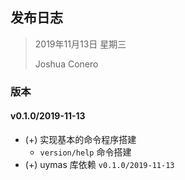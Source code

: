 ## 发布日志

> 2019年11月13日 星期三
>
> Joshua Conero



### 版本

#### v0.1.0/2019-11-13

- (+) 实现基本的命令程序搭建
  - `version/help` 命令搭建
- (+) uymas 库依赖 `v0.1.0/2019-11-13`

